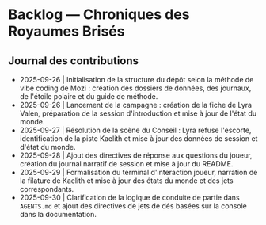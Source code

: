 # Backlog — Chroniques des Royaumes Brisés

## Journal des contributions
- 2025-09-26 | Initialisation de la structure du dépôt selon la méthode de vibe coding de Mozi : création des dossiers de données, des journaux, de l'étoile polaire et du guide de méthode.
- 2025-09-26 | Lancement de la campagne : création de la fiche de Lyra Valen, préparation de la session d'introduction et mise à jour de l'état du monde.
- 2025-09-27 | Résolution de la scène du Conseil : Lyra refuse l'escorte, identification de la piste Kaelith et mise à jour des données de session et d'état du monde.
- 2025-09-28 | Ajout des directives de réponse aux questions du joueur, création du journal narratif de session et mise à jour du README.
- 2025-09-29 | Formalisation du terminal d'interaction joueur, narration de la filature de Kaelith et mise à jour des états du monde et des jets correspondants.
- 2025-09-30 | Clarification de la logique de conduite de partie dans `AGENTS.md` et ajout des directives de jets de dés basées sur la console dans la documentation.
